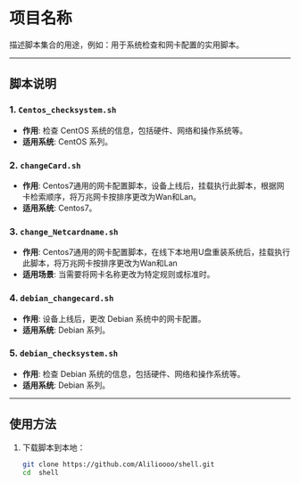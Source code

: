 # 项目名称
描述脚本集合的用途，例如：用于系统检查和网卡配置的实用脚本。

---

## 脚本说明

### 1. `Centos_checksystem.sh`
- **作用**: 检查 CentOS 系统的信息，包括硬件、网络和操作系统等。
- **适用系统**: CentOS 系列。

### 2. `changeCard.sh`
- **作用**: Centos7通用的网卡配置脚本，设备上线后，挂载执行此脚本，根据网卡检索顺序，将万兆网卡按排序更改为Wan和Lan。
- **适用系统**: Centos7。

### 3. `change_Netcardname.sh`
- **作用**: Centos7通用的网卡配置脚本，在线下本地用U盘重装系统后，挂载执行此脚本，将万兆网卡按排序更改为Wan和Lan
- **适用场景**: 当需要将网卡名称更改为特定规则或标准时。

### 4. `debian_changecard.sh`
- **作用**: 设备上线后，更改 Debian 系统中的网卡配置。
- **适用系统**: Debian 系列。

### 5. `debian_checksystem.sh`
- **作用**: 检查 Debian 系统的信息，包括硬件、网络和操作系统等。
- **适用系统**: Debian 系列。

---

## 使用方法
1. 下载脚本到本地：
   ```bash
   git clone https://github.com/Alilioooo/shell.git
   cd  shell
